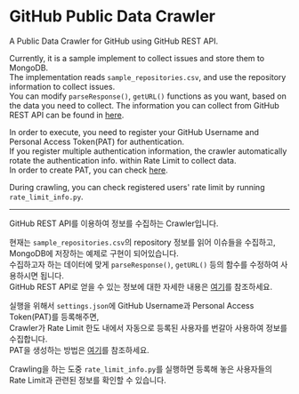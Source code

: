 # GitHub Public Data Crawler

A Public Data Crawler for GitHub using GitHub REST API.   

Currently, it is a sample implement to collect issues and store them to MongoDB.   
The implementation reads `sample_repositories.csv`, and use the repository information to collect issues.   
You can modify `parseResponse()`, `getURL()` functions as you want, based on the data you need to collect. 
The information you can collect from GitHub REST API can be found in [here](https://docs.github.com/en/rest).

In order to execute, you need to register your GitHub Username and Personal Access Token(PAT) for authentication.   
If you register multiple authentication information, the crawler automatically rotate the authentication info. within Rate Limit to collect data.   
In order to create PAT, you can check [here](https://docs.github.com/en/github/authenticating-to-github/creating-a-personal-access-token).  

During crawling, you can check registered users' rate limit by running `rate_limit_info.py`.

------------------------------------------------

GitHub REST API를 이용하여 정보를 수집하는 Crawler입니다.   

현재는 `sample_repositories.csv`의 repository 정보를 읽어 이슈들을 수집하고, MongoDB에 저장하는 예제로 구현이 되어있습니다.   
수집하고자 하는 데이터에 맞게 `parseResponse()`, `getURL()` 등의 함수를 수정하여 사용하시면 됩니다.    
GitHub REST API로 얻을 수 있는 정보에 대한 자세한 내용은 [여기](https://docs.github.com/en/rest)를 참조하세요.
   
실행을 위해서 `settings.json`에 GitHub Username과 Personal Access Token(PAT)를 등록해주면,    
Crawler가 Rate Limit 한도 내에서 자동으로 등록된 사용자를 번갈아 사용하여 정보를 수집합니다.   
PAT을 생성하는 방법은 [여기](https://docs.github.com/en/github/authenticating-to-github/creating-a-personal-access-token)를 참조하세요.  

Crawling을 하는 도중 `rate_limit_info.py`를 실행하면 등록해 놓은 사용자들의 Rate Limit과 관련된 정보를 확인할 수 있습니다. 
